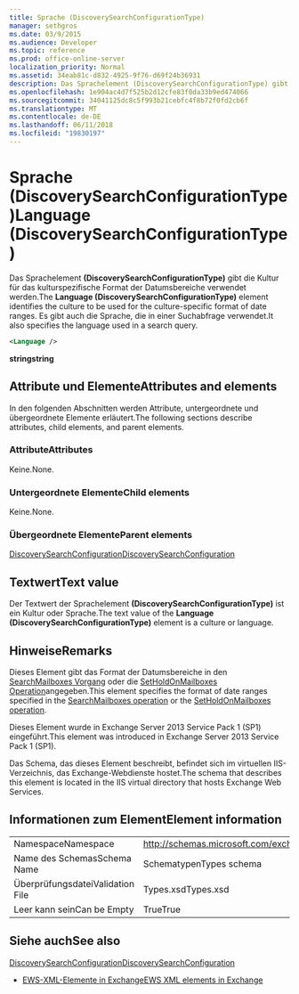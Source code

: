 ```yaml
---
title: Sprache (DiscoverySearchConfigurationType)
manager: sethgros
ms.date: 03/9/2015
ms.audience: Developer
ms.topic: reference
ms.prod: office-online-server
localization_priority: Normal
ms.assetid: 34eab81c-d832-4925-9f76-d69f24b36931
description: Das Sprachelement (DiscoverySearchConfigurationType) gibt die Kultur für das kulturspezifische Format der Datumsbereiche verwendet werden. Es gibt auch die Sprache, die in einer Suchabfrage verwendet.
ms.openlocfilehash: 1e904ac4d7f525b2d12cfe83f0da33b9ed474066
ms.sourcegitcommit: 34041125dc8c5f993b21cebfc4f8b72f0fd2cb6f
ms.translationtype: MT
ms.contentlocale: de-DE
ms.lasthandoff: 06/11/2018
ms.locfileid: "19830197"
---
```

# <a name="language-discoverysearchconfigurationtype"></a><span data-ttu-id="23ee9-104">Sprache (DiscoverySearchConfigurationType)</span><span class="sxs-lookup"><span data-stu-id="23ee9-104">Language (DiscoverySearchConfigurationType)</span></span>

<span data-ttu-id="23ee9-105">Das Sprachelement **(DiscoverySearchConfigurationType)** gibt die Kultur für das kulturspezifische Format der Datumsbereiche verwendet werden.</span><span class="sxs-lookup"><span data-stu-id="23ee9-105">The **Language (DiscoverySearchConfigurationType)** element identifies the culture to be used for the culture-specific format of date ranges.</span></span> <span data-ttu-id="23ee9-106">Es gibt auch die Sprache, die in einer Suchabfrage verwendet.</span><span class="sxs-lookup"><span data-stu-id="23ee9-106">It also specifies the language used in a search query.</span></span> 
  
```XML
<Language />
```

 <span data-ttu-id="23ee9-107">**string**</span><span class="sxs-lookup"><span data-stu-id="23ee9-107">**string**</span></span>
## <a name="attributes-and-elements"></a><span data-ttu-id="23ee9-108">Attribute und Elemente</span><span class="sxs-lookup"><span data-stu-id="23ee9-108">Attributes and elements</span></span>

<span data-ttu-id="23ee9-109">In den folgenden Abschnitten werden Attribute, untergeordnete und übergeordnete Elemente erläutert.</span><span class="sxs-lookup"><span data-stu-id="23ee9-109">The following sections describe attributes, child elements, and parent elements.</span></span>
  
### <a name="attributes"></a><span data-ttu-id="23ee9-110">Attribute</span><span class="sxs-lookup"><span data-stu-id="23ee9-110">Attributes</span></span>

<span data-ttu-id="23ee9-111">Keine.</span><span class="sxs-lookup"><span data-stu-id="23ee9-111">None.</span></span>
  
### <a name="child-elements"></a><span data-ttu-id="23ee9-112">Untergeordnete Elemente</span><span class="sxs-lookup"><span data-stu-id="23ee9-112">Child elements</span></span>

<span data-ttu-id="23ee9-113">Keine.</span><span class="sxs-lookup"><span data-stu-id="23ee9-113">None.</span></span>
  
### <a name="parent-elements"></a><span data-ttu-id="23ee9-114">Übergeordnete Elemente</span><span class="sxs-lookup"><span data-stu-id="23ee9-114">Parent elements</span></span>

[<span data-ttu-id="23ee9-115">DiscoverySearchConfiguration</span><span class="sxs-lookup"><span data-stu-id="23ee9-115">DiscoverySearchConfiguration</span></span>](discoverysearchconfiguration.md)
  
## <a name="text-value"></a><span data-ttu-id="23ee9-116">Textwert</span><span class="sxs-lookup"><span data-stu-id="23ee9-116">Text value</span></span>

<span data-ttu-id="23ee9-117">Der Textwert der Sprachelement **(DiscoverySearchConfigurationType)** ist ein Kultur oder Sprache.</span><span class="sxs-lookup"><span data-stu-id="23ee9-117">The text value of the **Language (DiscoverySearchConfigurationType)** element is a culture or language.</span></span> 
  
## <a name="remarks"></a><span data-ttu-id="23ee9-118">Hinweise</span><span class="sxs-lookup"><span data-stu-id="23ee9-118">Remarks</span></span>

<span data-ttu-id="23ee9-119">Dieses Element gibt das Format der Datumsbereiche in den [SearchMailboxes Vorgang](searchmailboxes-operation.md) oder die [SetHoldOnMailboxes Operation](setholdonmailboxes-operation.md)angegeben.</span><span class="sxs-lookup"><span data-stu-id="23ee9-119">This element specifies the format of date ranges specified in the [SearchMailboxes operation](searchmailboxes-operation.md) or the [SetHoldOnMailboxes operation](setholdonmailboxes-operation.md).</span></span>
  
<span data-ttu-id="23ee9-120">Dieses Element wurde in Exchange Server 2013 Service Pack 1 (SP1) eingeführt.</span><span class="sxs-lookup"><span data-stu-id="23ee9-120">This element was introduced in Exchange Server 2013 Service Pack 1 (SP1).</span></span>
  
<span data-ttu-id="23ee9-121">Das Schema, das dieses Element beschreibt, befindet sich im virtuellen IIS-Verzeichnis, das Exchange-Webdienste hostet.</span><span class="sxs-lookup"><span data-stu-id="23ee9-121">The schema that describes this element is located in the IIS virtual directory that hosts Exchange Web Services.</span></span>
  
## <a name="element-information"></a><span data-ttu-id="23ee9-122">Informationen zum Element</span><span class="sxs-lookup"><span data-stu-id="23ee9-122">Element information</span></span>

|||
|:-----|:-----|
|<span data-ttu-id="23ee9-123">Namespace</span><span class="sxs-lookup"><span data-stu-id="23ee9-123">Namespace</span></span>  <br/> |http://schemas.microsoft.com/exchange/services/2006/types  <br/> |
|<span data-ttu-id="23ee9-124">Name des Schemas</span><span class="sxs-lookup"><span data-stu-id="23ee9-124">Schema Name</span></span>  <br/> |<span data-ttu-id="23ee9-125">Schematypen</span><span class="sxs-lookup"><span data-stu-id="23ee9-125">Types schema</span></span>  <br/> |
|<span data-ttu-id="23ee9-126">Überprüfungsdatei</span><span class="sxs-lookup"><span data-stu-id="23ee9-126">Validation File</span></span>  <br/> |<span data-ttu-id="23ee9-127">Types.xsd</span><span class="sxs-lookup"><span data-stu-id="23ee9-127">Types.xsd</span></span>  <br/> |
|<span data-ttu-id="23ee9-128">Leer kann sein</span><span class="sxs-lookup"><span data-stu-id="23ee9-128">Can be Empty</span></span>  <br/> |<span data-ttu-id="23ee9-129">True</span><span class="sxs-lookup"><span data-stu-id="23ee9-129">True</span></span>  <br/> |
   
## <a name="see-also"></a><span data-ttu-id="23ee9-130">Siehe auch</span><span class="sxs-lookup"><span data-stu-id="23ee9-130">See also</span></span>



[<span data-ttu-id="23ee9-131">DiscoverySearchConfiguration</span><span class="sxs-lookup"><span data-stu-id="23ee9-131">DiscoverySearchConfiguration</span></span>](discoverysearchconfiguration.md)


- [<span data-ttu-id="23ee9-132">EWS-XML-Elemente in Exchange</span><span class="sxs-lookup"><span data-stu-id="23ee9-132">EWS XML elements in Exchange</span></span>](ews-xml-elements-in-exchange.md)

